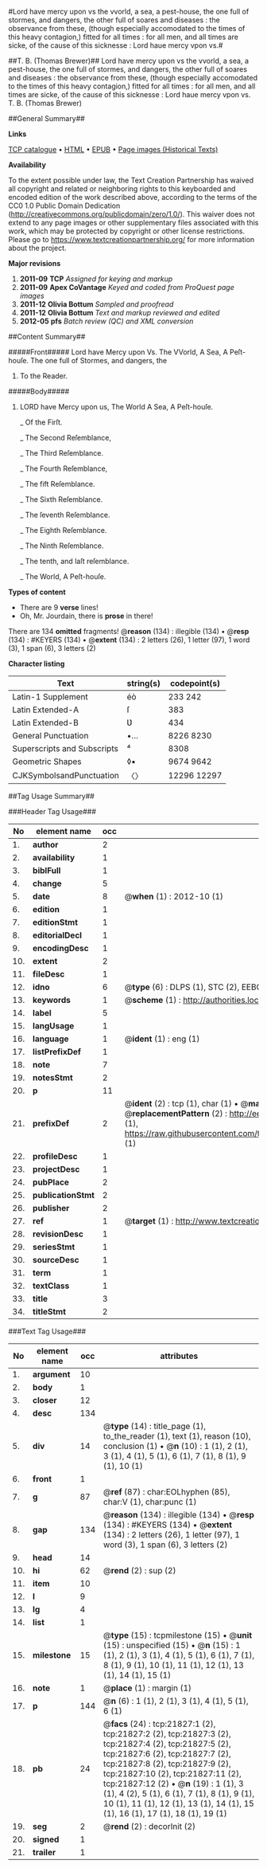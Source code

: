#Lord have mercy upon vs the vvorld, a sea, a pest-house, the one full of stormes, and dangers, the other full of soares and diseases : the observance from these, (though especially accomodated to the times of this heavy contagion,) fitted for all times : for all men, and all times are sicke, of the cause of this sicknesse : Lord haue mercy vpon vs.#

##T. B. (Thomas Brewer)##
Lord have mercy upon vs the vvorld, a sea, a pest-house, the one full of stormes, and dangers, the other full of soares and diseases : the observance from these, (though especially accomodated to the times of this heavy contagion,) fitted for all times : for all men, and all times are sicke, of the cause of this sicknesse : Lord haue mercy vpon vs.
T. B. (Thomas Brewer)

##General Summary##

**Links**

[TCP catalogue](http://www.ota.ox.ac.uk/tcp/)  • 
[HTML](http://tei.it.ox.ac.uk/tcp/Texts-HTML/free/A68/A68989.html)  • 
[EPUB](http://tei.it.ox.ac.uk/tcp/Texts-EPUB/free/A68/A68989.epub) • 
[Page images (Historical Texts)](https://historicaltexts.jisc.ac.uk/eebo-22148710e)

**Availability**

To the extent possible under law, the Text Creation Partnership has waived all copyright and related or neighboring rights to this keyboarded and encoded edition of the work described above, according to the terms of the CC0 1.0 Public Domain Dedication (http://creativecommons.org/publicdomain/zero/1.0/). This waiver does not extend to any page images or other supplementary files associated with this work, which may be protected by copyright or other license restrictions. Please go to https://www.textcreationpartnership.org/ for more information about the project.

**Major revisions**

1. __2011-09__ __TCP__ *Assigned for keying and markup*
1. __2011-09__ __Apex CoVantage__ *Keyed and coded from ProQuest page images*
1. __2011-12__ __Olivia Bottum__ *Sampled and proofread*
1. __2011-12__ __Olivia Bottum__ *Text and markup reviewed and edited*
1. __2012-05__ __pfs__ *Batch review (QC) and XML conversion*

##Content Summary##

#####Front#####
Lord have Mercy upon Vs. The VVorld, A Sea, A Peſt-houſe. The one full of Stormes, and dangers, the 
1. To the Reader.

#####Body#####

1. LORD have Mercy upon us, The World A Sea, A Peſt-houſe.

    _ Of the Firſt.

    _ The Second Reſemblance,

    _ The Third Reſemblance.

    _ The Fourth Reſemblance,

    _ The fift Reſemblance.

    _ The Sixth Reſemblance.

    _ The ſeventh Reſemblance.

    _ The Eighth Reſemblance.

    _ The Ninth Reſemblance.

    _ The tenth, and laſt reſemblance.

    _ The World, A Peſt-houſe.

**Types of content**

  * There are 9 **verse** lines!
  * Oh, Mr. Jourdain, there is **prose** in there!

There are 134 **omitted** fragments! 
 @__reason__ (134) : illegible (134)  •  @__resp__ (134) : #KEYERS (134)  •  @__extent__ (134) : 2 letters (26), 1 letter (97), 1 word (3), 1 span (6), 3 letters (2)

**Character listing**


|Text|string(s)|codepoint(s)|
|---|---|---|
|Latin-1 Supplement|éò|233 242|
|Latin Extended-A|ſ|383|
|Latin Extended-B|Ʋ|434|
|General Punctuation|•…|8226 8230|
|Superscripts             and Subscripts|⁴|8308|
|Geometric Shapes|◊▪|9674 9642|
|CJKSymbolsandPunctuation|〈〉|12296 12297|

##Tag Usage Summary##

###Header Tag Usage###

|No|element name|occ|attributes|
|---|---|---|---|
|1.|__author__|2||
|2.|__availability__|1||
|3.|__biblFull__|1||
|4.|__change__|5||
|5.|__date__|8| @__when__ (1) : 2012-10 (1)|
|6.|__edition__|1||
|7.|__editionStmt__|1||
|8.|__editorialDecl__|1||
|9.|__encodingDesc__|1||
|10.|__extent__|2||
|11.|__fileDesc__|1||
|12.|__idno__|6| @__type__ (6) : DLPS (1), STC (2), EEBO-CITATION (1), OCLC (1), VID (1)|
|13.|__keywords__|1| @__scheme__ (1) : http://authorities.loc.gov/ (1)|
|14.|__label__|5||
|15.|__langUsage__|1||
|16.|__language__|1| @__ident__ (1) : eng (1)|
|17.|__listPrefixDef__|1||
|18.|__note__|7||
|19.|__notesStmt__|2||
|20.|__p__|11||
|21.|__prefixDef__|2| @__ident__ (2) : tcp (1), char (1)  •  @__matchPattern__ (2) : ([0-9\-]+):([0-9IVX]+) (1), (.+) (1)  •  @__replacementPattern__ (2) : http://eebo.chadwyck.com/downloadtiff?vid=$1&page=$2 (1), https://raw.githubusercontent.com/textcreationpartnership/Texts/master/tcpchars.xml#$1 (1)|
|22.|__profileDesc__|1||
|23.|__projectDesc__|1||
|24.|__pubPlace__|2||
|25.|__publicationStmt__|2||
|26.|__publisher__|2||
|27.|__ref__|1| @__target__ (1) : http://www.textcreationpartnership.org/docs/. (1)|
|28.|__revisionDesc__|1||
|29.|__seriesStmt__|1||
|30.|__sourceDesc__|1||
|31.|__term__|1||
|32.|__textClass__|1||
|33.|__title__|3||
|34.|__titleStmt__|2||


###Text Tag Usage###

|No|element name|occ|attributes|
|---|---|---|---|
|1.|__argument__|10||
|2.|__body__|1||
|3.|__closer__|12||
|4.|__desc__|134||
|5.|__div__|14| @__type__ (14) : title_page (1), to_the_reader (1), text (1), reason (10), conclusion (1)  •  @__n__ (10) : 1 (1), 2 (1), 3 (1), 4 (1), 5 (1), 6 (1), 7 (1), 8 (1), 9 (1), 10 (1)|
|6.|__front__|1||
|7.|__g__|87| @__ref__ (87) : char:EOLhyphen (85), char:V (1), char:punc (1)|
|8.|__gap__|134| @__reason__ (134) : illegible (134)  •  @__resp__ (134) : #KEYERS (134)  •  @__extent__ (134) : 2 letters (26), 1 letter (97), 1 word (3), 1 span (6), 3 letters (2)|
|9.|__head__|14||
|10.|__hi__|62| @__rend__ (2) : sup (2)|
|11.|__item__|10||
|12.|__l__|9||
|13.|__lg__|4||
|14.|__list__|1||
|15.|__milestone__|15| @__type__ (15) : tcpmilestone (15)  •  @__unit__ (15) : unspecified (15)  •  @__n__ (15) : 1 (1), 2 (1), 3 (1), 4 (1), 5 (1), 6 (1), 7 (1), 8 (1), 9 (1), 10 (1), 11 (1), 12 (1), 13 (1), 14 (1), 15 (1)|
|16.|__note__|1| @__place__ (1) : margin (1)|
|17.|__p__|144| @__n__ (6) : 1 (1), 2 (1), 3 (1), 4 (1), 5 (1), 6 (1)|
|18.|__pb__|24| @__facs__ (24) : tcp:21827:1 (2), tcp:21827:2 (2), tcp:21827:3 (2), tcp:21827:4 (2), tcp:21827:5 (2), tcp:21827:6 (2), tcp:21827:7 (2), tcp:21827:8 (2), tcp:21827:9 (2), tcp:21827:10 (2), tcp:21827:11 (2), tcp:21827:12 (2)  •  @__n__ (19) : 1 (1), 3 (1), 4 (2), 5 (1), 6 (1), 7 (1), 8 (1), 9 (1), 10 (1), 11 (1), 12 (1), 13 (1), 14 (1), 15 (1), 16 (1), 17 (1), 18 (1), 19 (1)|
|19.|__seg__|2| @__rend__ (2) : decorInit (2)|
|20.|__signed__|1||
|21.|__trailer__|1||
